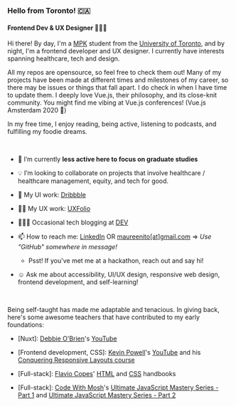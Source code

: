<!--
**maureento8888/maureento8888** is a ✨ _special_ ✨ repository because its `README.md` (this file) appears on your GitHub profile. -->

### Hello from Toronto! 🇨🇦

#### Frontend Dev & UX Designer 👩🏻‍💻

Hi there! By day, I'm a [MPK](https://kpe.utoronto.ca/academics-researchfuture-students/master-professional-kinesiology) student from the [University of Toronto](https://www.utoronto.ca), and by night, I'm a frontend developer and UX designer. I currently have interests spanning healthcare, tech and design.

All my repos are opensource, so feel free to check them out! Many of my projects have been made at different times and milestones of my career, so there may be issues or things that fall apart. I do check in when I have time to update them. I deeply love Vue.js, their philosophy, and its close-knit community. You might find me vibing at Vue.js conferences! (Vue.js Amsterdam 2020 💚)

In my free time, I enjoy reading, being active, listening to podcasts, and fulfilling my foodie dreams.

<br>

- 🔭 I’m currently **less active here to focus on graduate studies**

<!-- I'm currently working on my personal portfolio and [frontendmentor.io challenges](https://github.com/maureento8888/Frontend-Mentor-Challenges.git)-->
  
- 💡 I’m looking to collaborate on projects that involve healthcare / healthcare management, equity, and tech for good.
  
- 🏀 My UI work: [Dribbble](https://dribbble.com/maureen_to)

- ✍🏼 My UX work: [UXFolio](https://uxfol.io/maureenito)
  
- 👩🏻‍💻 Occasional tech blogging at [DEV](https://dev.to/maureento8888)

- 📫 How to reach me: [LinkedIn](https://www.linkedin.com/in/maureento) OR [maureenito[at]gmail.com](mailto:maureenito@gmail.com) => *Use "GitHub" somewhere in message!*
  - Psst! If you've met me at a hackathon, reach out and say hi!

- ☺️ Ask me about accessibility, UI/UX design, responsive web design, frontend development, and self-learning!

<br>

Being self-taught has made me adaptable and tenacious. In giving back, here's some awesome teachers that have contributed to my early foundations:</p>

- [Nuxt]: [Debbie O'Brien](https://github.com/debs-obrien)'s [YouTube](https://youtube.com/c/DebbieOBrien)

- [Frontend development, CSS]: [Kevin Powell](https://www.kevinpowell.co/)'s [YouTube](https://youtube.com/kepowob) and his [Conquering Responsive Layouts course](https://courses.kevinpowell.co/conquering-responsive-layouts)

- [Full-stack]: [Flavio Copes](https://flaviocopes.com/)' [HTML](https://flaviocopes.com/page/html-handbook/) and [CSS](https://flaviocopes.com/page/css-handbook/) handbooks

- [Full-stack]: [Code With Mosh](https://codewithmosh.com/p/home)'s [Ultimate JavaScript Mastery Series - Part 1](https://codewithmosh.com/p/javascript-basics-for-beginners) and [Ultimate JavaScript Mastery Series - Part 2](https://codewithmosh.com/p/object-oriented-programming-in-javascript)
  
